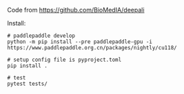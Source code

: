
Code from <https://github.com/BioMedIA/deepali>

Install:

``` shell
# paddlepaddle develop
python -m pip install --pre paddlepaddle-gpu -i https://www.paddlepaddle.org.cn/packages/nightly/cu118/

# setup config file is pyproject.toml
pip install .

# test
pytest tests/
```
